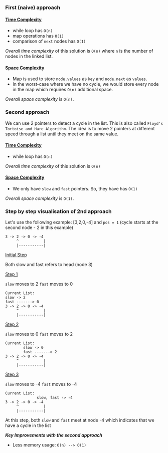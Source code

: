 ### First (naive) approach

#### <ins>Time Complexity</ins>

* while loop has `O(n)`
* map operations has `O(1)`
* comparison of `next` nodes has `O(1)`

*Overall time complexity* of this solution is `O(n)` where `n` is the number of nodes in the linked list.

#### <ins>Space Complexity</ins>

* Map is used to store `node.values` as `key` and `node.next` as `values`.
* In the worst-case where we have no cycle, we would store every node in the map which requires `O(n)` additional space.

*Overall space complexity* is `O(n)`.

### Second approach

We can use 2 pointers to detect a cycle in the list. This is also called `Floyd’s Tortoise and Hare Algorithm`. The idea is to move 2 pointers at different speed through a list until they meet on the same value.

#### <ins>Time Complexity</ins>

* while loop has `O(n)`

*Overall time complexity* of this solution is `O(n)`

#### <ins>Space Complexity</ins>

* We only have `slow` and `fast` pointers. So, they have has `O(1)`

*Overall space complexity* is `O(1)`.

### Step by step visualisation of 2nd approach

Let's use the following example: [3,2,0,-4] and `pos = 1` (cycle starts at the second node - 2 in this example)

```
3 -> 2 -> 0 -> -4
     ^           |
     |-----------|
```
<ins>Initial Step</ins>

Both slow and fast refers to head (node 3)

<ins>Step 1</ins>

`slow` moves to 2
`fast` moves to 0

```
Current List:
slow -> 2
fast -------> 0
3 -> 2 -> 0 -> -4
     ^           |
     |-----------|
```
<ins>Step 2</ins>

`slow` moves to 0
`fast` moves to 2

```
Current List:
        slow -> 0
        fast -------> 2
3 -> 2 -> 0 -> -4
     ^           |
     |-----------|
```

<ins>Step 3</ins>

`slow` moves to -4
`fast` moves to -4

```
Current List:
              slow, fast -> -4
3 -> 2 -> 0 -> -4
     ^           |
     |-----------|
```

At this step, both `slow` and `fast` meet at node -4 which indicates that we have a cycle in the list

***Key Improvements with the second approach***

* Less memory usage: `O(n) --> O(1)`

